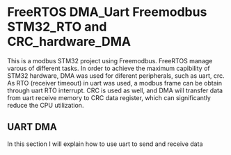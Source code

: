 # FreeRTOS DMA_Uart Freemodbus STM32_RTO and CRC_hardware_DMA

This is a modbus STM32 project using Freemodbus. FreeRTOS manage varous of different tasks. In order to achieve the maximum capibility of STM32 hardware, DMA was used for diferent peripherals, such as uart, crc. As RTO (receiver timeout) in uart was used, a modbus frame can be obtain through uart RTO interrupt. CRC is used as well, and DMA will transfer data from uart receive memory to CRC data register, which can significantly reduce the CPU utilization.   

## UART DMA
In this section I will explain how to use uart to send and receive data
